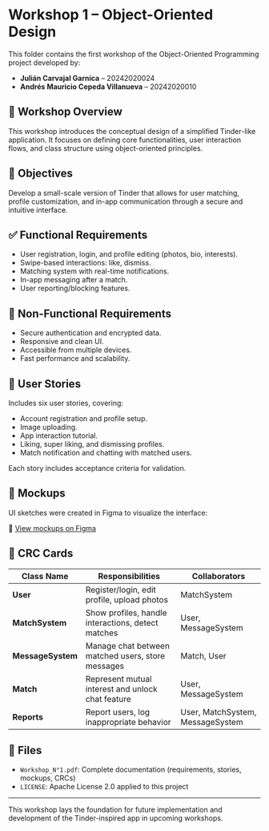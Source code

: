 # Workshop 1 – Object-Oriented Design

This folder contains the first workshop of the Object-Oriented Programming project developed by:

- **Julián Carvajal Garnica** – 20242020024  
- **Andrés Mauricio Cepeda Villanueva** – 20242020010  

## 📘 Workshop Overview

This workshop introduces the conceptual design of a simplified Tinder-like application. It focuses on defining core functionalities, user interaction flows, and class structure using object-oriented principles.

## 🎯 Objectives

Develop a small-scale version of Tinder that allows for user matching, profile customization, and in-app communication through a secure and intuitive interface.

## ✅ Functional Requirements

- User registration, login, and profile editing (photos, bio, interests).
- Swipe-based interactions: like, dismiss.
- Matching system with real-time notifications.
- In-app messaging after a match.
- User reporting/blocking features.

## 🔐 Non-Functional Requirements

- Secure authentication and encrypted data.
- Responsive and clean UI.
- Accessible from multiple devices.
- Fast performance and scalability.

## 🧩 User Stories

Includes six user stories, covering:
- Account registration and profile setup.
- Image uploading.
- App interaction tutorial.
- Liking, super liking, and dismissing profiles.
- Match notification and chatting with matched users.

Each story includes acceptance criteria for validation.

## 🎨 Mockups

UI sketches were created in Figma to visualize the interface:

🔗 [View mockups on Figma](https://www.figma.com/board/fnGljgUhbNpFASJmIpG6rC/Untitled?node-id=0-1&t=pt9D6LsBvTT4PDfy-1)

## 🧠 CRC Cards

| Class Name     | Responsibilities                                           | Collaborators         |
|----------------|------------------------------------------------------------|------------------------|
| **User**       | Register/login, edit profile, upload photos                | MatchSystem            |
| **MatchSystem**| Show profiles, handle interactions, detect matches         | User, MessageSystem    |
| **MessageSystem** | Manage chat between matched users, store messages       | Match, User            |
| **Match**      | Represent mutual interest and unlock chat feature          | User, MessageSystem    |
| **Reports**    | Report users, log inappropriate behavior                   | User, MatchSystem, MessageSystem |

## 📄 Files

- `Workshop_N°1.pdf`: Complete documentation (requirements, stories, mockups, CRCs)
- `LICENSE`: Apache License 2.0 applied to this project

---

This workshop lays the foundation for future implementation and development of the Tinder-inspired app in upcoming workshops.

